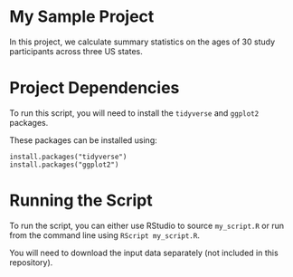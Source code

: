 # My Sample Project

In this project, we calculate summary statistics on the ages of 
30 study participants across three US states. 


# Project Dependencies

To run this script, you will need to install the `tidyverse` and `ggplot2` 
packages.

These packages can be installed using: 
```
install.packages("tidyverse")
install.packages("ggplot2")
```

# Running the Script

To run the script, you can either use RStudio to source `my_script.R` or run from the command line using
`RScript my_script.R`.

You will need to download the input data separately (not included in this repository).
